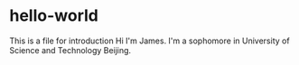 # hello-world
This is a file for introduction
Hi I'm James.
I'm a sophomore in University of Science and Technology Beijing.
